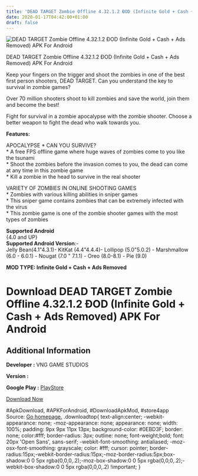 ```yaml
---
title: 'DEAD TARGET Zombie Offline 4.32.1.2 ÐOD (Infinite Gold + Cash + Ads Removed) APK For Android'
date: 2020-01-17T04:42:00+01:00
draft: false
---
```


![DEAD TARGET Zombie Offline 4.32.1.2 ÐOD (Infinite Gold + Cash + Ads Removed) APK For Android](https://i2.wp.com/apkhome.net/wp-content/uploads/2020/01/DEAD-TARGET-Zombie-Offline-4.32.1.2-ÐOD-Infinite-Gold-Cash-Ads-Removed.png "DEAD TARGET Zombie Offline 4.32.1.2 ÐOD (Infinite Gold + Cash + Ads Removed) APK For Android")

  

DEAD TARGET Zombie Offline 4.32.1.2 ÐOD (Infinite Gold + Cash + Ads Removed) APK For Android

Keep your fingers on the trigger and shoot the zombies in one of the best first person shooters, DEAD TARGET. Can you understand the key to survival in zombie games?

Over 70 million shooters shoot to kill zombies and save the world, join them and become the best!

Fight for survival in a zombie apocalypse with the zombie shooter. Choose a better weapon to fight the dead who walk towards you.

**Features:**

APOCALYPSE \* CAN YOU SURVIVE?  
\* A free FPS offline game where huge waves of zombies come to you like the tsunami  
\* Shoot the zombies before the invasion comes to you, the dead can come at any time in this zombie game  
\* Kill a zombie in the head to survive in the real shooter

VARIETY OF ZOMBIES IN ONLINE SHOOTING GAMES  
\* Zombies with various killing abilities in sniper games  
\* This sniper game contains zombies that can be extremely infected with the virus  
\* This zombie game is one of the zombie shooter games with the most types of zombies

**Supported Android**  
{4.0 and UP}  
**Supported Android Version**:-  
Jelly Bean(4.1"4.3.1)- KitKat (4.4"4.4.4)- Lollipop (5.0"5.0.2) - Marshmallow (6.0 - 6.0.1) - Nougat (7.0 " 7.1.1) - Oreo (8.0-8.1) - Pie (9.0)

**MOD TYPE: Infinite Gold + Cash + Ads Removed**

Download DEAD TARGET Zombie Offline 4.32.1.2 ÐOD (Infinite Gold + Cash + Ads Removed) APK For Android
======================================================================================================

Additional Information
----------------------

**Developer :** VNG GAME STUDIOS

**Version :**

**Google Play :** [PlayStore](https://play.google.com/store/apps/details?id=com.vng.g6.a.zombie)

  

[Download Now](https://store4app.co/post/dead-target-zombie-offline-4-32-1-2-od-infinite-gold-cash-ads-removed-apk-for-android_1579195292)

  
#ApkDownload, #APKForAndroid, #DownloadApkMod, #store4app  
Source: [Go homepage.](https://store4app.co/post/dead-target-zombie-offline-4-32-1-2-od-infinite-gold-cash-ads-removed-apk-for-android_1579195292) .downloadtop{ text-align:center; -webkit-appearance: none; -moz-appearance: none; appearance: none; width: 100%; padding: 9px 9px 11px 13px; background-color: #0EBD3F; border: none; color:#fff; border-radius: 3px; outline: none; font-weight;bold; font: 20px 'Open Sans', sans-serif; -webkit-font-smoothing: antialiased; -moz-osx-font-smoothing: grayscale; color: #fff; cursor: pointer; border-radius:15px;-webkit-border-radius:15px;-moz-border-radius:5px;box-shadow:0 0 5px rgba(0,0,0,.2);-moz-box-shadow:0 0 5px rgba(0,0,0,.2);-webkit-box-shadow:0 0 5px rgba(0,0,0,.2) !important; }
